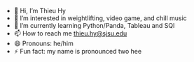- 👋 Hi, I’m Thieu Hy 
- 👀 I’m interested in weightlifting, video game, and chill music     
- 🌱 I’m currently learning Python/Panda, Tableau and SQl 
- 📫 How to reach me thieu.hy@sjsu.edu
- 😄 Pronouns: he/him
- ⚡ Fun fact: my name is pronounced two hee

<!---
thieuhy/thieuhy is a ✨ special ✨ repository because its `README.md` (this file) appears on your GitHub profile.
You can click the Preview link to take a look at your changes.
--->
